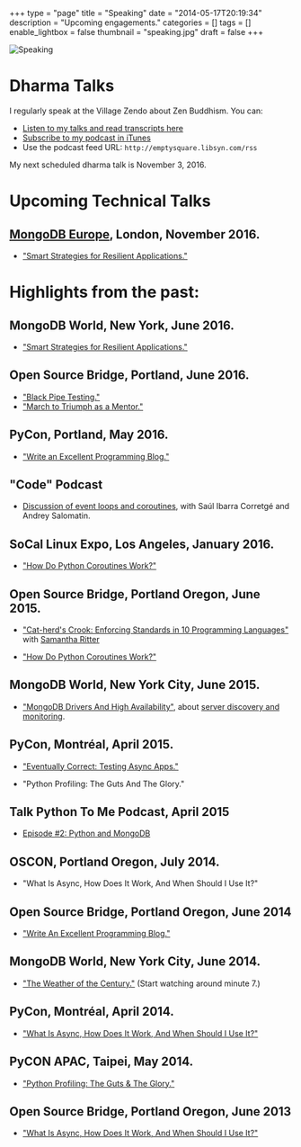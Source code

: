 +++
type = "page"
title = "Speaking"
date = "2014-05-17T20:19:34"
description = "Upcoming engagements."
categories = []
tags = []
enable_lightbox = false
thumbnail = "speaking.jpg"
draft = false
+++

<p><img style="display:block; margin-left:auto; margin-right:auto;" src="speaking.jpg" alt="Speaking" title="Speaking" /></p>
<h1 id="dharma-talks">Dharma Talks</h1>
<p>I regularly speak at the Village Zendo about Zen Buddhism. You can:</p>
<ul>
<li><a href="/blog/tag/dharmatalk/">Listen to my talks and read transcripts here</a></li>
<li><a href="https://itunes.apple.com/us/podcast/a.-jesse-jiryu-daviss-dharma/id982925865?mt=2">Subscribe to my podcast in iTunes</a></li>
<li>Use the podcast feed URL: <code>http://emptysquare.libsyn.com/rss</code></li>
</ul>
<p>My next scheduled dharma talk is November 3, 2016.</p>
<h1 id="upcoming-technical-talks">Upcoming Technical Talks</h1>
<h2 id="mongodb-europe-london-november-2016"><a href="https://www.mongodb.com/europe16">MongoDB Europe</a>, London, November 2016.</h2>
<ul>
<li><a href="/blog/how-to-write-resilient-mongodb-applications/">"Smart Strategies for Resilient Applications."</a></li>
</ul>
<h1 id="highlights-from-the-past">Highlights from the past:</h1>
<h2 id="mongodb-world-new-york-june-2016">MongoDB World, New York, June 2016.</h2>
<ul>
<li><a href="/blog/how-to-write-resilient-mongodb-applications">"Smart Strategies for Resilient Applications."</a></li>
</ul>
<h2 id="open-source-bridge-portland-june-2016">Open Source Bridge, Portland, June 2016.</h2>
<ul>
<li><a href="https://emptysqua.re/blog/black-pipe-testing-series/">"Black Pipe Testing."</a></li>
<li><a href="https://emptysqua.re/blog/mentoring/">"March to Triumph as a Mentor."</a></li>
</ul>
<h2 id="pycon-portland-may-2016">PyCon, Portland, May 2016.</h2>
<ul>
<li><a href="/blog/write-an-excellent-blog-pycon-2016/">"Write an Excellent Programming Blog."</a></li>
</ul>
<h2 id="code-podcast">"Code" Podcast</h2>
<ul>
<li><a href="https://soundcloud.com/podcastcode/3-concurrency-event-loop-coroutines">Discussion of event loops and coroutines</a>, with Saúl Ibarra Corretgé and Andrey Salomatin.</li>
</ul>
<h2 id="socal-linux-expo-los-angeles-january-2016">SoCal Linux Expo, Los Angeles, January 2016.</h2>
<ul>
<li><a href="/blog/scale14x-coroutines-talk/">"How Do Python Coroutines Work?"</a></li>
</ul>
<h2 id="open-source-bridge-portland-oregon-june-2015">Open Source Bridge, Portland Oregon, June 2015.</h2>
<ul>
<li>
<p><a href="https://youtu.be/OBjU_xYtPmA">"Cat-herd's Crook: Enforcing Standards in 10 Programming Languages"</a> with <a href="https://twitter.com/samwhocodes">Samantha Ritter</a></p>
</li>
<li>
<p><a href="https://youtu.be/GSk0tIjDT10">"How Do Python Coroutines Work?"</a></p>
</li>
</ul>
<h2 id="mongodb-world-new-york-city-june-2015">MongoDB World, New York City, June 2015.</h2>
<ul>
<li><a href="https://www.mongodb.com/presentations/mongodb-drivers-and-high-availability-deep-dive">"MongoDB Drivers And High Availability"</a>, about <a href="/blog/server-discovery-and-monitoring-in-pymongo-perl-and-c/">server discovery and monitoring</a>.</li>
</ul>
<h2 id="pycon-montral-april-2015"><a name="pycon-2015"></a>PyCon, Montr&eacute;al, April 2015.</h2>
<ul>
<li>
<p><a href="/blog/pycon-video-eventually-correct-async-testing/">"Eventually Correct: Testing Async Apps."</a></p>
</li>
<li>
<p>"Python Profiling: The Guts And The Glory."</p>
</li>
</ul>
<h2 id="talk-python-to-me-podcast-april-2015">Talk Python To Me Podcast, April 2015</h2>
<ul>
<li><a href="https://talkpython.fm/episodes/show/2/python-and-mongodb">Episode #2: Python and MongoDB</a></li>
</ul>
<h2 id="oscon-portland-oregon-july-2014">OSCON, Portland Oregon, July 2014.</h2>
<ul>
<li>"What Is Async, How Does It Work, And When Should I Use It?"</li>
</ul>
<h2 id="open-source-bridge-portland-oregon-june-2014">Open Source Bridge, Portland Oregon, June 2014</h2>
<ul>
<li><a href="/blog/write-an-excellent-programming-blog/">"Write An Excellent Programming Blog."</a></li>
</ul>
<h2 id="mongodb-world-new-york-city-june-2014">MongoDB World, New York City, June 2014.</h2>
<ul>
<li><a href="https://www.mongodb.com/presentations/weather-century-part-3-visualization">"The Weather of the Century."</a> (Start watching around minute 7.)</li>
</ul>
<h2 id="pycon-montral-april-2014">PyCon, Montr&eacute;al, April 2014.</h2>
<ul>
<li><a href="/blog/pycon-2014-video-what-is-async/">"What Is Async, How Does It Work, And When Should I Use It?"</a></li>
</ul>
<h2 id="pycon-apac-taipei-may-2014">PyCON APAC, Taipei, May 2014.</h2>
<ul>
<li><a href="https://www.youtube.com/watch?v=BOKcZjI5zME">"Python Profiling: The Guts &amp; The Glory."</a></li>
</ul>
<h2 id="open-source-bridge-portland-oregon-june-2013">Open Source Bridge, Portland Oregon, June 2013</h2>
<ul>
<li><a href="https://youtu.be/yCIicDdFYp4">"What Is Async, How Does It Work, And When Should I Use It?"</a></li>
</ul>
    